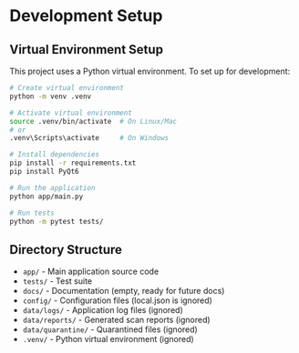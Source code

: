 # Development Setup

## Virtual Environment Setup

This project uses a Python virtual environment. To set up for development:

```bash
# Create virtual environment
python -m venv .venv

# Activate virtual environment
source .venv/bin/activate  # On Linux/Mac
# or
.venv\Scripts\activate     # On Windows

# Install dependencies
pip install -r requirements.txt
pip install PyQt6

# Run the application
python app/main.py

# Run tests
python -m pytest tests/
```

## Directory Structure

- `app/` - Main application source code
- `tests/` - Test suite
- `docs/` - Documentation (empty, ready for future docs)
- `config/` - Configuration files (local.json is ignored)
- `data/logs/` - Application log files (ignored)
- `data/reports/` - Generated scan reports (ignored)
- `data/quarantine/` - Quarantined files (ignored)
- `.venv/` - Python virtual environment (ignored)
